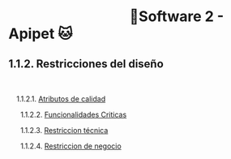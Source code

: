 #  &nbsp;&nbsp;&nbsp;&nbsp;&nbsp;&nbsp;&nbsp;&nbsp;&nbsp;&nbsp;&nbsp;&nbsp;&nbsp;&nbsp;&nbsp;&nbsp;&nbsp;&nbsp;&nbsp;&nbsp;&nbsp;&nbsp;&nbsp;&nbsp;&nbsp;&nbsp;&nbsp;&nbsp;&nbsp;&nbsp;&nbsp;&nbsp;&nbsp;&nbsp;&nbsp;&nbsp;🐶Software 2 - Apipet 🐱  #


## 1.1.2. Restricciones del diseño

<br>


&nbsp;&nbsp;&nbsp;&nbsp;1.1.2.1. [Atributos de calidad](https://github.com/MiguelRiosT/ApipetDocumentacion/tree/main/Dise%C3%B1o%20alto%20nivel/Restricciones%20del%20dise%C3%B1o/Atributos%20de%20calidad)

&nbsp;&nbsp;&nbsp;&nbsp;&nbsp;&nbsp;1.1.2.2. [Funcionalidades Criticas](https://github.com/MiguelRiosT/ApipetDocumentacion/tree/main/Dise%C3%B1o%20alto%20nivel/Restricciones%20del%20dise%C3%B1o/Funcionalidades%20Criticas) 

&nbsp;&nbsp;&nbsp;&nbsp;&nbsp;&nbsp;1.1.2.3. [Restriccion técnica](https://github.com/MiguelRiosT/ApipetDocumentacion/tree/main/Dise%C3%B1o%20alto%20nivel/Restricciones%20del%20dise%C3%B1o/Restricciones%20tecnicas) 

&nbsp;&nbsp;&nbsp;&nbsp;&nbsp;&nbsp;1.1.2.4. [Restriccion de negocio](https://github.com/MiguelRiosT/ApipetDocumentacion/tree/main/Dise%C3%B1o%20alto%20nivel/Restricciones%20del%20dise%C3%B1o/Restricciones%20de%20negocio) 
